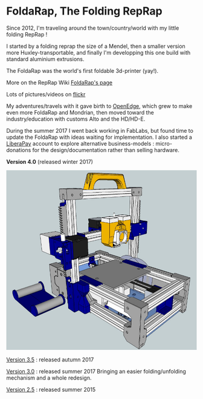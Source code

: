 FoldaRap, The Folding RepRap
============================
Since 2012, I'm traveling around the town/country/world with my little folding RepRap !

I started by a folding reprap the size of a Mendel, then a smaller version more Huxley-transportable, and finally I'm developping this one build with standard aluminium extrusions.

The FoldaRap was the world's first foldable 3d-printer (yay!).

More on the RepRap Wiki [FoldaRap's page](http://reprap.org/wiki/FoldaRap)

Lots of pictures/videos on [flickr](http://www.flickr.com/photos/watsdesign/tags/foldarap/)

My adventures/travels with it gave birth to [OpenEdge](https://openedge.cc), which grew to make even more FoldaRap and Mondrian, then moved toward the industry/education with customs Alto and the HD/HD-E.

During the summer 2017 I went back working in FabLabs, but found time to update the FoldaRap with ideas waiting for implementation.
I also started a [LiberaPay](https://liberapay.com/EmmanuelG/?lang=en) account to explore alternative business-models : micro-donations for the design/documentation rather than selling hardware.

**Version 4.0** (released winter 2017)

![FoldaRap 4.0 color scheme](https://github.com/EmmanuelG/Foldarap/blob/master/Folda3.5-color.jpg "FoldaRap 4.0 Color Scheme")

[Version 3.5](https://github.com/EmmanuelG/Foldarap/tree/FoldaRap-3.5) : released autumn 2017

[Version 3.0](https://github.com/EmmanuelG/Foldarap/tree/FoldaRap-3.0) : released summer 2017
Bringing an easier folding/unfolding mechanism and a whole redesign.

[Version 2.5](https://github.com/EmmanuelG/Foldarap/tree/FoldaRap-2.5) : released summer 2015
